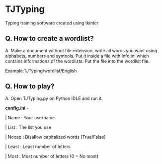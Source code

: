 # TJTyping
Typing training software created using tkinter

## Q. How to create a wordlist?
A. Make a document without file extension, write all words you want using alphabets, numbers and symbols. Put it inside a file with Info.ini which contains informations of the wordlists. Put the file into the wordlist file.

Example:TJTyping/wordlist/English

## Q. How to play?
A. Open TJTyping.py on Python IDLE and run it.

**config.ini** -

 | Name : Your username

 | List : The list you use

 | Nocap : Disallow capitalized words [True/False]

 | Least : Least number of letters

 | Most : Most number of letters (0 = No most)
